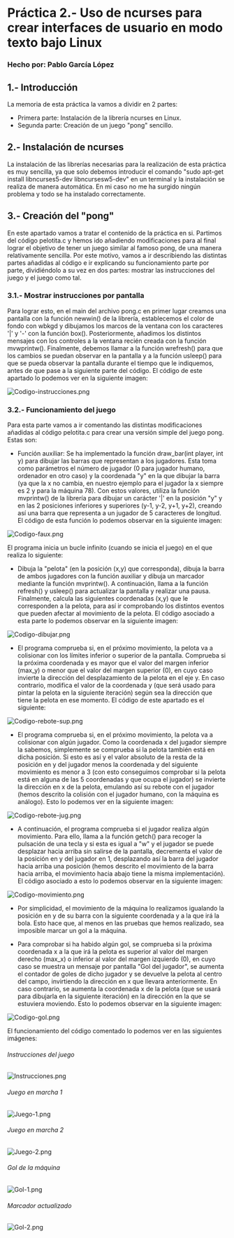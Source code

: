 # Práctica 2.- Uso de ncurses para crear interfaces de usuario en modo texto bajo Linux
### Hecho por: Pablo García López

## 1.- Introducción
La memoria de esta práctica la vamos a dividir en 2 partes:
- Primera parte: Instalación de la librería ncurses en Linux.
- Segunda parte: Creación de un juego "pong" sencillo.

## 2.- Instalación de ncurses
La instalación de las librerías necesarias para la realización de esta práctica es muy sencilla, ya que solo debemos introducir el comando "sudo apt-get install libncurses5-dev libncursesw5-dev" en un terminal y la instalación se realiza de manera automática. En mi caso no me ha surgido ningún problema y todo se ha instalado correctamente.

## 3.- Creación del "pong"
En este apartado vamos a tratar el contenido de la práctica en si. Partimos del código pelotita.c y hemos ido añadiendo modificaciones para al final lograr el objetivo de tener un juego similar al famoso pong, de una manera relativamente sencilla. Por este motivo, vamos a ir describiendo las distintas partes añadidas al código e ir explicando su funcionamiento parte por parte, dividiéndolo a su vez en dos partes: mostrar las instrucciones del juego y el juego como tal.

### 3.1.- Mostrar instrucciones por pantalla
Para lograr esto, en el main del archivo pong.c en primer lugar creamos una pantalla con la función newwin() de la librería, establecemos el color de fondo con wbkgd y dibujamos los marcos de la ventana con los caracteres '|' y '-' con la función box(). Posteriormente, añadimos los distintos mensajes con los controles a la ventana recién creada con la función mvwprintw(). Finalmente, debemos llamar a la función wrefresh() para que los cambios se puedan observar en la pantalla y a la función usleep() para que se pueda observar la pantalla durante el tiempo que le indiquemos, antes de que pase a la siguiente parte del código. El código de este apartado lo podemos ver en la siguiente imagen:

![Codigo-instrucciones.png](https://i.postimg.cc/3R9wVyGh/Codigo-instrucciones.png)

### 3.2.- Funcionamiento del juego
Para esta parte vamos a ir comentando las distintas modificaciones añadidas al código pelotita.c para crear una versión simple del juego pong. Estas son:

- Función auxiliar: Se ha implementado la función draw_bar(int player, int y) para dibujar las barras que representan a los jugadores. Esta toma como parámetros el número de jugador (0 para jugador humano, ordenador en otro caso) y la coordenada "y" en la que dibujar la barra (ya que la x no cambia, en nuestro ejemplo para el jugador la x siempre es 2 y para la máquina 78). Con estos valores, utiliza la función mvprintw() de la librería para dibujar un carácter '|' en la posición "y" y en las 2 posiciones inferiores y superiores (y-1, y-2, y+1, y+2), creando así una barra que representa a un jugador de 5 caracteres de longitud. El código de esta función lo podemos observar en la siguiente imagen: 

![Codigo-faux.png](https://i.postimg.cc/d3xVQznS/Codigo-faux.png)

El programa inicia un bucle infinito (cuando se inicia el juego) en el que realiza lo siguiente:
- Dibuja la "pelota" (en la posición (x,y) que corresponda), dibuja la barra de ambos jugadores con la función auxiliar y dibuja un marcador mediante la función mvprintw(). A continuación, llama a la función refresh() y usleep() para actualizar la pantalla y realizar una pausa. Finalmente, calcula las siguientes coordenadas (x,y) que le corresponden a la pelota, para así ir comprobando los distintos eventos que pueden afectar al movimiento de la pelota. El código asociado a esta parte lo podemos observar en la siguiente imagen:

![Codigo-dibujar.png](https://i.postimg.cc/jj0C7YTp/Codigo-dibujar.png)

- El programa comprueba si, en el próximo movimiento, la pelota va a colisionar con los límites inferior o superior de la pantalla. Comprueba si la próxima coordenada y es mayor que el valor del margen inferior (max_y) o menor que el valor del margen superior (0), en cuyo caso invierte la dirección del desplazamiento de la pelota en el eje y. En caso contrario, modifica el valor de la coordenada y (que será usado para pintar la pelota en la siguiente iteración) según sea la dirección que tiene la pelota en ese momento. El código de este apartado es el siguiente:

![Codigo-rebote-sup.png](https://i.postimg.cc/DZ7ZxQ85/Codigo-rebote-sup.png)

- El programa comprueba si, en el próximo movimiento, la pelota va a colisionar con algún jugador. Como la coordenada x del jugador siempre la sabemos, simplemente se comprueba si la pelota también está en dicha posición. Si esto es así y el valor absoluto de la resta de la posición en y del jugador menos la coordenada y del siguiente movimiento es menor a 3 (con esto conseguimos comprobar si la pelota está en alguna de las 5 coordenadas y que ocupa el jugador) se invierte la dirección en x de la pelota, emulando así su rebote con el jugador (hemos descrito la colisión con el jugador humano, con la máquina es análogo). Esto lo podemos ver en la siguiente imagen:

![Codigo-rebote-jug.png](https://i.postimg.cc/T1wP6RjD/Codigo-rebote-jug.png)

- A continuación, el programa comprueba si el jugador realiza algún movimiento. Para ello, llama a la función getch() para recoger la pulsación de una tecla y si esta es igual a "w" y el jugador se puede desplazar hacia arriba sin salirse de la pantalla, decrementa el valor de la posición en y del jugador en 1, desplazando así la barra del jugador hacia arriba una posición (hemos descrito el movimiento de la barra hacia arriba, el movimiento hacia abajo tiene la misma implementación). El código asociado a esto lo podemos observar en la siguiente imagen:

![Codigo-movimiento.png](https://i.postimg.cc/5970mC1q/Codigo-movimiento.png)

- Por simplicidad, el movimiento de la máquina lo realizamos igualando la posición en y de su barra con la siguiente coordenada y a la que irá la bola. Esto hace que, al menos en las pruebas que hemos realizado, sea imposible marcar un gol a la máquina. 

- Para comprobar si ha habido algún gol, se comprueba si la próxima coordenada x a la que irá la pelota es superior al valor del margen derecho (max_x) o inferior al valor del margen izquierdo (0), en cuyo caso se muestra un mensaje por pantalla "Gol del jugador", se aumenta el contador de goles de dicho jugador y se devuelve la pelota al centro del campo, invirtiendo la dirección en x que llevara anteriormente. En caso contrario, se aumenta la coordenada x de la pelota (que se usará para dibujarla en la siguiente iteración) en la dirección en la que se estuviera moviendo. Esto lo podemos observar en la siguiente imagen:

![Codigo-gol.png](https://i.postimg.cc/JhN03Y4G/Codigo-gol.png)

El funcionamiento del código comentado lo podemos ver en las siguientes imágenes:

###### Instrucciones del juego
![Instrucciones.png](https://i.postimg.cc/BvT58CrC/Instrucciones.png)

###### Juego en marcha 1
![Juego-1.png](https://i.postimg.cc/7h6SWrfB/Juego-1.png)

###### Juego en marcha 2
![Juego-2.png](https://i.postimg.cc/k4wxsgX6/Juego-2.png)

###### Gol de la máquina 
![Gol-1.png](https://i.postimg.cc/3w5CJqcR/Gol-1.png)

###### Marcador actualizado
![Gol-2.png](https://i.postimg.cc/QtjQcTsZ/Gol-2.png)
